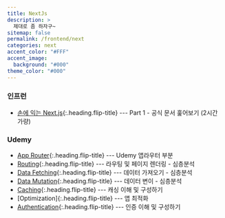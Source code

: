 ```yaml
---
title: NextJs
description: >
  제대로 좀 하자구~
sitemap: false
permalink: /frontend/next
categories: next
accent_color: "#FFF"
accent_image:
  background: "#000"
theme_color: "#000"
---
```


### 인프런

- [손에 익는 Next.js]{:.heading.flip-title} --- Part 1 - 공식 문서 훑어보기 (2시간 가량)

### Udemy

- [App Router]{:.heading.flip-title} --- Udemy 앱라우터 부분
- [Routing]{:.heading.flip-title} --- 라우팅 및 페이지 렌더링 - 심층분석
- [Data Fetching]{:.heading.flip-title} --- 데이터 가져오기 - 심층분석
- [Data Mutation]{:.heading.flip-title} --- 데이터 변이 - 심층분석
- [Caching]{:.heading.flip-title} --- 캐싱 이해 및 구성하기
- [Optimization]{:.heading.flip-title} --- 앱 최적화
- [Authentication]{:.heading.flip-title} --- 인증 이해 및 구성하기

[손에 익는 Next.js]: ./_posts/2024-09-10-basics.md
[App Router]: ./_posts/2024-09-11-app-router.md
[Routing]: ./_posts/2024-09-27-routing.md
[Data Fetching]: ./_posts/2024-10-09-data-fetching.md
[Data Mutation]: ./_posts/2024-10-10-data-mutation.md
[Caching]: ./_posts/2024-10-30-caching.md
[Authentication]: ./_posts/2024-10-30-authentication.md
